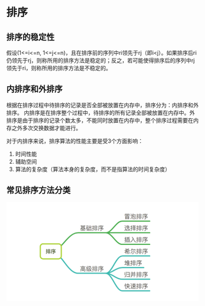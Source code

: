# 排序

## 排序的稳定性

假设(1<=i<=n, 1<=j<=n)，且在排序前的序列中ri领先于rj（即i<j）。如果排序后ri仍领先于rj，则称所用的排序方法是稳定的；反之，若可能使得排序后的序列中rj领先于ri，则称所用的排序方法是不稳定的。



## 内排序和外排序

根据在排序过程中待排序的记录是否全部被放置在内存中，排序分为：内排序和外排序。
内排序是在排序整个过程中，待排序的所有记录全部被放置在内存中。外排序是由于排序的记录个数太多，不能同时放置在内存中，整个排序过程需要在内存之外多次交换数据才能进行。

对于内排序来说，排序算法的性能主要是受3个方面影响：
1. 时间性能
2. 辅助空间
3. 算法的复杂度（算法本身的复杂度，而不是指算法的时间复杂度）

## 常见排序方法分类

![sort](./images/sort-category.png)